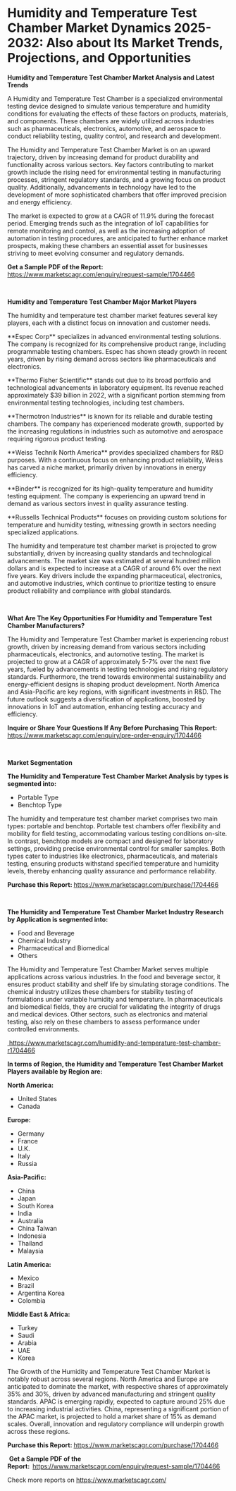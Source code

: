 <p><h1>Humidity and Temperature Test Chamber Market Dynamics 2025-2032: Also about Its Market Trends, Projections, and Opportunities</h1></p><p><strong>Humidity and Temperature Test Chamber Market Analysis and Latest Trends</strong></p>
<p><p>A Humidity and Temperature Test Chamber is a specialized environmental testing device designed to simulate various temperature and humidity conditions for evaluating the effects of these factors on products, materials, and components. These chambers are widely utilized across industries such as pharmaceuticals, electronics, automotive, and aerospace to conduct reliability testing, quality control, and research and development.</p><p>The Humidity and Temperature Test Chamber Market is on an upward trajectory, driven by increasing demand for product durability and functionality across various sectors. Key factors contributing to market growth include the rising need for environmental testing in manufacturing processes, stringent regulatory standards, and a growing focus on product quality. Additionally, advancements in technology have led to the development of more sophisticated chambers that offer improved precision and energy efficiency.</p><p>The market is expected to grow at a CAGR of 11.9% during the forecast period. Emerging trends such as the integration of IoT capabilities for remote monitoring and control, as well as the increasing adoption of automation in testing procedures, are anticipated to further enhance market prospects, making these chambers an essential asset for businesses striving to meet evolving consumer and regulatory demands.</p></p>
<p><strong>Get a Sample PDF of the Report:&nbsp;</strong> <a href="https://www.marketscagr.com/enquiry/request-sample/1704466?utm_campaign=2468&utm_medium=2&utm_source=Github&utm_content=ia&utm_term=08042025&utm_id=humidity-and-temperature-test-chamber">https://www.marketscagr.com/enquiry/request-sample/1704466</a></p>
<p>&nbsp;</p>
<p><strong>Humidity and Temperature Test Chamber Major Market Players</strong></p>
<p><p>The humidity and temperature test chamber market features several key players, each with a distinct focus on innovation and customer needs. </p><p>**Espec Corp** specializes in advanced environmental testing solutions. The company is recognized for its comprehensive product range, including programmable testing chambers. Espec has shown steady growth in recent years, driven by rising demand across sectors like pharmaceuticals and electronics. </p><p>**Thermo Fisher Scientific** stands out due to its broad portfolio and technological advancements in laboratory equipment. Its revenue reached approximately $39 billion in 2022, with a significant portion stemming from environmental testing technologies, including test chambers.</p><p>**Thermotron Industries** is known for its reliable and durable testing chambers. The company has experienced moderate growth, supported by the increasing regulations in industries such as automotive and aerospace requiring rigorous product testing.</p><p>**Weiss Technik North America** provides specialized chambers for R&D purposes. With a continuous focus on enhancing product reliability, Weiss has carved a niche market, primarily driven by innovations in energy efficiency.</p><p>**Binder** is recognized for its high-quality temperature and humidity testing equipment. The company is experiencing an upward trend in demand as various sectors invest in quality assurance testing.</p><p>**Russells Technical Products** focuses on providing custom solutions for temperature and humidity testing, witnessing growth in sectors needing specialized applications.</p><p>The humidity and temperature test chamber market is projected to grow substantially, driven by increasing quality standards and technological advancements. The market size was estimated at several hundred million dollars and is expected to increase at a CAGR of around 6% over the next five years. Key drivers include the expanding pharmaceutical, electronics, and automotive industries, which continue to prioritize testing to ensure product reliability and compliance with global standards.</p></p>
<p>&nbsp;</p>
<p><strong>What Are The Key Opportunities For Humidity and Temperature Test Chamber Manufacturers?</strong></p>
<p><p>The Humidity and Temperature Test Chamber market is experiencing robust growth, driven by increasing demand from various sectors including pharmaceuticals, electronics, and automotive testing. The market is projected to grow at a CAGR of approximately 5-7% over the next five years, fueled by advancements in testing technologies and rising regulatory standards. Furthermore, the trend towards environmental sustainability and energy-efficient designs is shaping product development. North America and Asia-Pacific are key regions, with significant investments in R&D. The future outlook suggests a diversification of applications, boosted by innovations in IoT and automation, enhancing testing accuracy and efficiency.</p></p>
<p><strong>Inquire or Share Your Questions If Any Before Purchasing This Report:</strong> <a href="https://www.marketscagr.com/enquiry/pre-order-enquiry/1704466?utm_campaign=2468&utm_medium=2&utm_source=Github&utm_content=ia&utm_term=08042025&utm_id=humidity-and-temperature-test-chamber">https://www.marketscagr.com/enquiry/pre-order-enquiry/1704466</a></p>
<p>&nbsp;</p>
<p><strong>Market Segmentation</strong></p>
<p><strong>The Humidity and Temperature Test Chamber Market Analysis by types is segmented into:</strong></p>
<p><ul><li>Portable Type</li><li>Benchtop Type</li></ul></p>
<p><p>The humidity and temperature test chamber market comprises two main types: portable and benchtop. Portable test chambers offer flexibility and mobility for field testing, accommodating various testing conditions on-site. In contrast, benchtop models are compact and designed for laboratory settings, providing precise environmental control for smaller samples. Both types cater to industries like electronics, pharmaceuticals, and materials testing, ensuring products withstand specified temperature and humidity levels, thereby enhancing quality assurance and performance reliability.</p></p>
<p><strong>Purchase this Report:&nbsp;</strong><a href="https://www.marketscagr.com/purchase/1704466?utm_campaign=2468&utm_medium=2&utm_source=Github&utm_content=ia&utm_term=08042025&utm_id=humidity-and-temperature-test-chamber">https://www.marketscagr.com/purchase/1704466</a></p>
<p>&nbsp;</p>
<p><strong>The Humidity and Temperature Test Chamber Market Industry Research by Application is segmented into:</strong></p>
<p><ul><li>Food and Beverage</li><li>Chemical Industry</li><li>Pharmaceutical and Biomedical</li><li>Others</li></ul></p>
<p><p>The Humidity and Temperature Test Chamber Market serves multiple applications across various industries. In the food and beverage sector, it ensures product stability and shelf life by simulating storage conditions. The chemical industry utilizes these chambers for stability testing of formulations under variable humidity and temperature. In pharmaceuticals and biomedical fields, they are crucial for validating the integrity of drugs and medical devices. Other sectors, such as electronics and material testing, also rely on these chambers to assess performance under controlled environments.</p></p>
<p><a href="https://www.marketscagr.com/humidity-and-temperature-test-chamber-r1704466?utm_campaign=2468&utm_medium=2&utm_source=Github&utm_content=ia&utm_term=08042025&utm_id=humidity-and-temperature-test-chamber">&nbsp;https://www.marketscagr.com/humidity-and-temperature-test-chamber-r1704466</a></p>
<p><strong>In terms of Region, the Humidity and Temperature Test Chamber Market Players available by Region are:</strong></p>
<p>
    <p> <strong> North America: </strong>
        <ul>
            <li>United States</li>
            <li>Canada</li>
        </ul>
        </p> 
    <p> <strong> Europe: </strong>
        <ul>
            <li>Germany</li>
            <li>France</li>
            <li>U.K.</li>
            <li>Italy</li>
            <li>Russia</li>
        </ul>
        </p> 
    <p> <strong> Asia-Pacific: </strong>
        <ul>
            <li>China</li>
            <li>Japan</li>
            <li>South Korea</li>
            <li>India</li>
            <li>Australia</li>
            <li>China Taiwan</li>
            <li>Indonesia</li>
            <li>Thailand</li>
            <li>Malaysia</li>
        </ul>
        </p> 
    <p> <strong> Latin America: </strong>
        <ul>
            <li>Mexico</li>
            <li>Brazil</li>
            <li>Argentina Korea</li>
            <li>Colombia</li>
        </ul>
        </p> 
    <p> <strong> Middle East & Africa: </strong>
        <ul>
            <li>Turkey</li>
            <li>Saudi</li>
            <li>Arabia</li>
            <li>UAE</li>
            <li>Korea</li>
        </ul>
    </p>
    </p>
<p><p>The Growth of the Humidity and Temperature Test Chamber Market is notably robust across several regions. North America and Europe are anticipated to dominate the market, with respective shares of approximately 35% and 30%, driven by advanced manufacturing and stringent quality standards. APAC is emerging rapidly, expected to capture around 25% due to increasing industrial activities. China, representing a significant portion of the APAC market, is projected to hold a market share of 15% as demand scales. Overall, innovation and regulatory compliance will underpin growth across these regions.</p></p>
<p><strong>Purchase this Report: </strong><a href="https://www.marketscagr.com/purchase/1704466?utm_campaign=2468&utm_medium=2&utm_source=Github&utm_content=ia&utm_term=08042025&utm_id=humidity-and-temperature-test-chamber">https://www.marketscagr.com/purchase/1704466</a></p>
<p>&nbsp;<strong>Get a Sample PDF of the Report:&nbsp;&nbsp;</strong><a href="https://www.marketscagr.com/enquiry/request-sample/1704466?utm_campaign=2468&utm_medium=2&utm_source=Github&utm_content=ia&utm_term=08042025&utm_id=humidity-and-temperature-test-chamber">https://www.marketscagr.com/enquiry/request-sample/1704466</a></p>
<p><strong></strong></p>
<p>Check more reports on <a href="https://www.marketscagr.com/?utm_campaign=2468&utm_medium=2&utm_source=Github&utm_content=ia&utm_term=08042025&utm_id=humidity-and-temperature-test-chamber">https://www.marketscagr.com/</a></p>